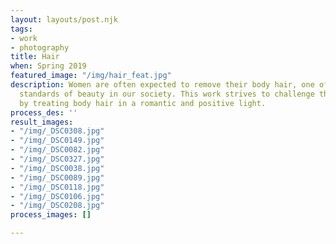 ```yaml
---
layout: layouts/post.njk
tags:
- work
- photography
title: Hair
when: Spring 2019
featured_image: "/img/hair_feat.jpg"
description: Women are often expected to remove their body hair, one of the many damaging
  standards of beauty in our society. This work strives to challenge those standard
  by treating body hair in a romantic and positive light.
process_des: ''
result_images:
- "/img/_DSC0308.jpg"
- "/img/_DSC0149.jpg"
- "/img/_DSC0082.jpg"
- "/img/_DSC0327.jpg"
- "/img/_DSC0038.jpg"
- "/img/_DSC0089.jpg"
- "/img/_DSC0118.jpg"
- "/img/_DSC0106.jpg"
- "/img/_DSC0208.jpg"
process_images: []

---
```

